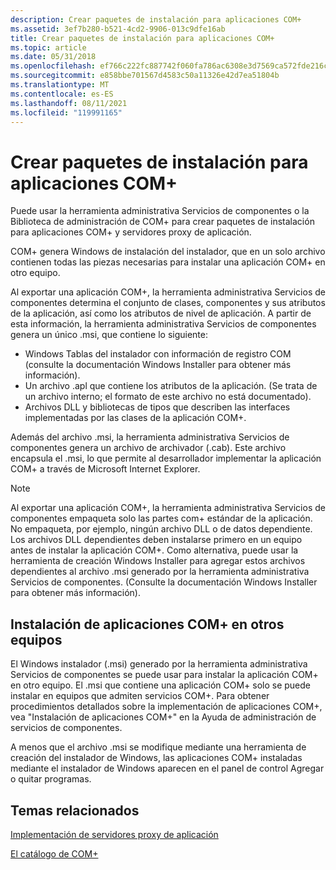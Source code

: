 ```yaml
---
description: Crear paquetes de instalación para aplicaciones COM+
ms.assetid: 3ef7b280-b521-4cd2-9906-013c9dfe16ab
title: Crear paquetes de instalación para aplicaciones COM+
ms.topic: article
ms.date: 05/31/2018
ms.openlocfilehash: ef766c222fc887742f060fa786ac6308e3d7569ca572fde216cb8055ee67a29c
ms.sourcegitcommit: e858bbe701567d4583c50a11326e42d7ea51804b
ms.translationtype: MT
ms.contentlocale: es-ES
ms.lasthandoff: 08/11/2021
ms.locfileid: "119991165"
---
```

# <a name="creating-installation-packages-for-com-applications"></a>Crear paquetes de instalación para aplicaciones COM+

Puede usar la herramienta administrativa Servicios de componentes o la Biblioteca de administración de COM+ para crear paquetes de instalación para aplicaciones COM+ y servidores proxy de aplicación.

COM+ genera Windows de instalación del instalador, que en un solo archivo contienen todas las piezas necesarias para instalar una aplicación COM+ en otro equipo.

Al exportar una aplicación COM+, la herramienta administrativa Servicios de componentes determina el conjunto de clases, componentes y sus atributos de la aplicación, así como los atributos de nivel de aplicación. A partir de esta información, la herramienta administrativa Servicios de componentes genera un único .msi, que contiene lo siguiente:

-   Windows Tablas del instalador con información de registro COM (consulte la documentación Windows Installer para obtener más información).
-   Un archivo .apl que contiene los atributos de la aplicación. (Se trata de un archivo interno; el formato de este archivo no está documentado).
-   Archivos DLL y bibliotecas de tipos que describen las interfaces implementadas por las clases de la aplicación COM+.

Además del archivo .msi, la herramienta administrativa Servicios de componentes genera un archivo de archivador (.cab). Este archivo encapsula el .msi, lo que permite al desarrollador implementar la aplicación COM+ a través de Microsoft Internet Explorer.

> [!Note]  
> Al exportar una aplicación COM+, la herramienta administrativa Servicios de componentes empaqueta solo las partes com+ estándar de la aplicación. No empaqueta, por ejemplo, ningún archivo DLL o de datos dependiente. Los archivos DLL dependientes deben instalarse primero en un equipo antes de instalar la aplicación COM+. Como alternativa, puede usar la herramienta de creación Windows Installer para agregar estos archivos dependientes al archivo .msi generado por la herramienta administrativa Servicios de componentes. (Consulte la documentación Windows Installer para obtener más información).

 

## <a name="installing-com-applications-on-other-computers"></a>Instalación de aplicaciones COM+ en otros equipos

El Windows instalador (.msi) generado por la herramienta administrativa Servicios de componentes se puede usar para instalar la aplicación COM+ en otro equipo. El .msi que contiene una aplicación COM+ solo se puede instalar en equipos que admiten servicios COM+. Para obtener procedimientos detallados sobre la implementación de aplicaciones COM+, vea "Instalación de aplicaciones COM+" en la Ayuda de administración de servicios de componentes.

A menos que el archivo .msi se modifique mediante una herramienta de creación del instalador de Windows, las aplicaciones COM+ instaladas mediante el instalador de Windows aparecen en el panel de control Agregar o quitar programas.

## <a name="related-topics"></a>Temas relacionados

<dl> <dt>

[Implementación de servidores proxy de aplicación](deploying-application-proxies.md)
</dt> <dt>

[El catálogo de COM+](the-com--catalog.md)
</dt> </dl>

 

 



